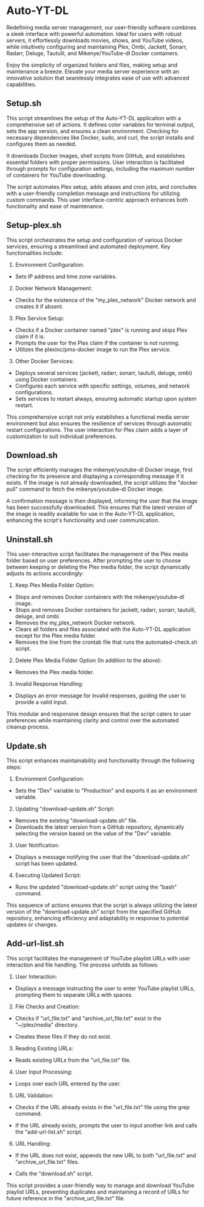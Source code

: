 # Auto-YT-DL

Redefining media server management, our user-friendly software combines a sleek interface with powerful automation. Ideal for users with robust servers, it effortlessly downloads movies, shows, and YouTube videos, while intuitively configuring and maintaining Plex, Ombi, Jackett, Sonarr, Radarr, Deluge, Tautulli, and Mikenye/YouTube-dl Docker containers. 

Enjoy the simplicity of organized folders and files, making setup and maintenance a breeze. Elevate your media server experience with an innovative solution that seamlessly integrates ease of use with advanced capabilities.

## Setup.sh

This script streamlines the setup of the Auto-YT-DL application with a comprehensive set of actions. It defines color variables for terminal output, sets the app version, and ensures a clean environment. Checking for necessary dependencies like Docker, sudo, and curl, the script installs and configures them as needed. 

It downloads Docker images, shell scripts from GitHub, and establishes essential folders with proper permissions. User interaction is facilitated through prompts for configuration settings, including the maximum number of containers for YouTube downloading. 

The script automates Plex setup, adds aliases and cron jobs, and concludes with a user-friendly completion message and instructions for utilizing custom commands. This user interface-centric approach enhances both functionality and ease of maintenance.

## Setup-plex.sh

This script orchestrates the setup and configuration of various Docker services, ensuring a streamlined and automated deployment. Key functionalities include:

1. Environment Configuration:

* Sets IP address and time zone variables.

2. Docker Network Management:

* Checks for the existence of the "my_plex_network" Docker network and creates it if absent.

3. Plex Service Setup:

* Checks if a Docker container named "plex" is running and skips Plex claim if it is.
* Prompts the user for the Plex claim if the container is not running.
* Utilizes the plexinc/pms-docker image to run the Plex service.

3. Other Docker Services:

* Deploys several services (jackett, radarr, sonarr, tautulli, deluge, ombi) using Docker containers.
* Configures each service with specific settings, volumes, and network configurations.
* Sets services to restart always, ensuring automatic startup upon system restart.

This comprehensive script not only establishes a functional media server environment but also ensures the resilience of services through automatic restart configurations. The user interaction for Plex claim adds a layer of customization to suit individual preferences.

## Download.sh 

The script efficiently manages the mikenye/youtube-dl Docker image, first checking for its presence and displaying a corresponding message if it exists. If the image is not already downloaded, the script utilizes the "docker pull" command to fetch the mikenye/youtube-dl Docker image. 

A confirmation message is then displayed, informing the user that the image has been successfully downloaded. This ensures that the latest version of the image is readily available for use in the Auto-YT-DL application, enhancing the script's functionality and user communication.

## Uninstall.sh

This user-interactive script facilitates the management of the Plex media folder based on user preferences. After prompting the user to choose between keeping or deleting the Plex media folder, the script dynamically adjusts its actions accordingly:

1. Keep Plex Media Folder Option:

* Stops and removes Docker containers with the mikenye/youtube-dl image.
* Stops and removes Docker containers for jackett, radarr, sonarr, tautulli, deluge, and ombi.
* Removes the my_plex_network Docker network.
* Clears all folders and files associated with the Auto-YT-DL application except for the Plex media folder.
* Removes the line from the crontab file that runs the automated-check.sh script.

2. Delete Plex Media Folder Option (In addition to the above):

* Removes the Plex media folder.

3. Invalid Response Handling:

* Displays an error message for invalid responses, guiding the user to provide a valid input.

This modular and responsive design ensures that the script caters to user preferences while maintaining clarity and control over the automated cleanup process.

## Update.sh

This script enhances maintainability and functionality through the following steps:

1. Environment Configuration:

* Sets the "Dev" variable to "Production" and exports it as an environment variable.

2. Updating "download-update.sh" Script:

* Removes the existing "download-update.sh" file.
* Downloads the latest version from a GitHub repository, dynamically selecting the version based on the value of the "Dev" variable.

3. User Notification:

* Displays a message notifying the user that the "download-update.sh" script has been updated.

4. Executing Updated Script:

* Runs the updated "download-update.sh" script using the "bash" command.

This sequence of actions ensures that the script is always utilizing the latest version of the "download-update.sh" script from the specified GitHub repository, enhancing efficiency and adaptability in response to potential updates or changes.

## Add-url-list.sh

This script facilitates the management of YouTube playlist URLs with user interaction and file handling. The process unfolds as follows:

1. User Interaction:

* Displays a message instructing the user to enter YouTube playlist URLs, prompting them to separate URLs with spaces.

2. File Checks and Creation:

* Checks if "url_file.txt" and "archive_url_file.txt" exist in the "~/plex/media" directory.

* Creates these files if they do not exist.

3. Reading Existing URLs:

* Reads existing URLs from the "url_file.txt" file.

4. User Input Processing:

* Loops over each URL entered by the user.

5. URL Validation:

* Checks if the URL already exists in the "url_file.txt" file using the grep command.

* If the URL already exists, prompts the user to input another link and calls the "add-url-list.sh" script.

6. URL Handling:

* If the URL does not exist, appends the new URL to both "url_file.txt" and "archive_url_file.txt" files.

* Calls the "download.sh" script.

This script provides a user-friendly way to manage and download YouTube playlist URLs, preventing duplicates and maintaining a record of URLs for future reference in the "archive_url_file.txt" file.